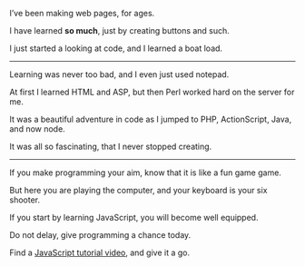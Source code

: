 I’ve been making web pages,
for ages.

I have learned __so much__,
just by creating buttons and such.

I just started a looking at code,
and I learned a boat load.

---

Learning was never too bad,
and I even just used notepad.

At first I learned HTML and ASP,
but then Perl worked hard on the server for me.

It was a beautiful adventure in code
as I jumped to PHP, ActionScript, Java, and now node.

It was all so fascinating,
that I never stopped creating.

---

If you make programming your aim,
know that it is like a fun game game.

But here you are playing the computer,
and your keyboard is your six shooter.

If you start by learning JavaScript,
you will become well equipped.

Do not delay,
give programming a chance today.

Find a [JavaScript tutorial video][1],
and give it a go.

[1]: https://www.youtube.com/results?search_query=JavaScript+node+tutorial
